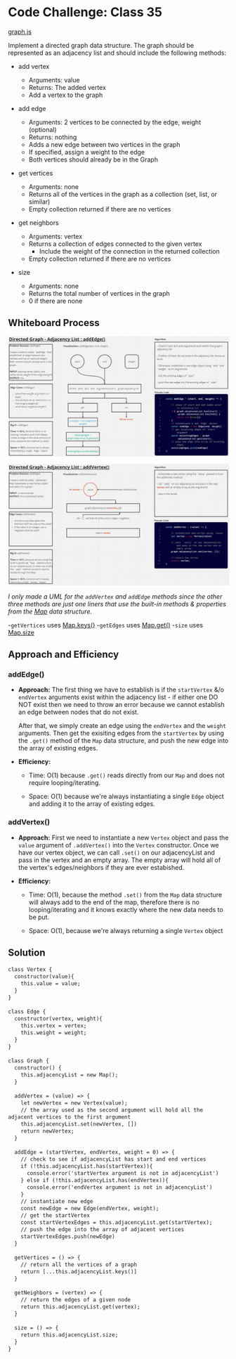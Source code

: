# Code Challenge: Class 35

[graph.js](./graph.js)

Implement a directed graph data structure. The graph should be represented as an adjacency list and should include the following methods:

- add vertex
  - Arguments: value
  - Returns: The added vertex
  - Add a vertex to the graph

- add edge
  - Arguments: 2 vertices to be connected by the edge, weight (optional)
  - Returns: nothing
  - Adds a new edge between two vertices in the graph
  - If specified, assign a weight to the edge
  - Both vertices should already be in the Graph

- get vertices
  - Arguments: none
  - Returns all of the vertices in the graph as a collection (set, list, or similar)
  - Empty collection returned if there are no vertices

- get neighbors
  - Arguments: vertex
  - Returns a collection of edges connected to the given vertex
    - Include the weight of the connection in the returned collection
  - Empty collection returned if there are no vertices

- size
  - Arguments: none
  - Returns the total number of vertices in the graph
  - 0 if there are none

## Whiteboard Process

![UML addEdge](./UML_Graph_addEdge.JPG)

![UML addVertex](./UML_Graph_addVertex.JPG)

*I only made a UML for the `addVertex` and `addEdge` methods since the other three methods are just one liners that use the built-in methods & properties from the [Map](https://developer.mozilla.org/en-US/docs/Web/JavaScript/Reference/Global_Objects/Map) data structure.*

-`getVertices` uses [Map.keys()](https://developer.mozilla.org/en-US/docs/Web/JavaScript/Reference/Global_Objects/Map/keys)
-`getEdges` uses [Map.get()](https://developer.mozilla.org/en-US/docs/Web/JavaScript/Reference/Global_Objects/Map/get)
-`size` uses [Map.size](https://developer.mozilla.org/en-US/docs/Web/JavaScript/Reference/Global_Objects/Map/size)


## Approach and Efficiency

### addEdge()
- **Approach:**
  The first thing we have to establish is if the `startVertex` &/o `endVertex` arguments exist within the adjacency list - if either one DO NOT exist then we need to throw an error because we cannot establish an edge between nodes that do not exist.

  After that, we simply create an edge using the `endVertex` and the `weight` arguments. Then get the exisiting edges from the `startVertex` by using the `.get()` method of the `Map` data structure, and push the new edge into the array of existing edges.

- **Efficiency:** 

  - Time: O(1) because `.get()` reads directly from our `Map` and does not require looping/iterating. 

  - Space: O(1) because we're always instantiating a single `Edge` object and adding it to the array of existing edges.

### addVertex()
- **Approach:**
  First we need to instantiate a new `Vertex` object and pass the `value` argument of `.addVertex()` into the `Vertex` constructor. Once we have our vertex object, we can call `.set()` on our adjacencyList and pass in the vertex and an empty array. The empty array will hold all of the vertex's edges/neighbors if they are ever estabished.

- **Efficiency:** 

  - Time: O(1), because the method `.set()` from the `Map` data structure will always add to the end of the map, therefore there is no looping/iterating and it knows exactly where the new data needs to be put.

  - Space: O(1), because we're always returning a single `Vertex` object 

## Solution

```
class Vertex {
  constructor(value){
    this.value = value;
  }
}

class Edge {
  constructor(vertex, weight){
    this.vertex = vertex;
    this.weight = weight;
  }
}

class Graph {
  constructor() {
    this.adjacencyList = new Map();
  }

  addVertex = (value) => {
    let newVertex = new Vertex(value);
    // the array used as the second argument will hold all the adjacent vertices to the first argument
    this.adjacencyList.set(newVertex, [])
    return newVertex;
  }

  addEdge = (startVertex, endVertex, weight = 0) => {
    // check to see if adjacencyList has start and end vertices
    if (!this.adjacencyList.has(startVertex)){
      console.error('startVertex argument is not in adjacencyList')
    } else if (!this.adjacencyList.has(endVertex)){
      console.error('endVertex argument is not in adjacencyList')
    }
    // instantiate new edge
    const newEdge = new Edge(endVertex, weight);
    // get the startVertex
    const startVertexEdges = this.adjacencyList.get(startVertex);
    // push the edge into the array of adjacent vertices
    startVertexEdges.push(newEdge)
  }

  getVertices = () => {
    // return all the vertices of a graph
    return [...this.adjacencyList.keys()]
  }

  getNeighbors = (vertex) => {
    // return the edges of a given node
    return this.adjacencyList.get(vertex);
  }

  size = () => {
    return this.adjacencyList.size;
  }
}
```